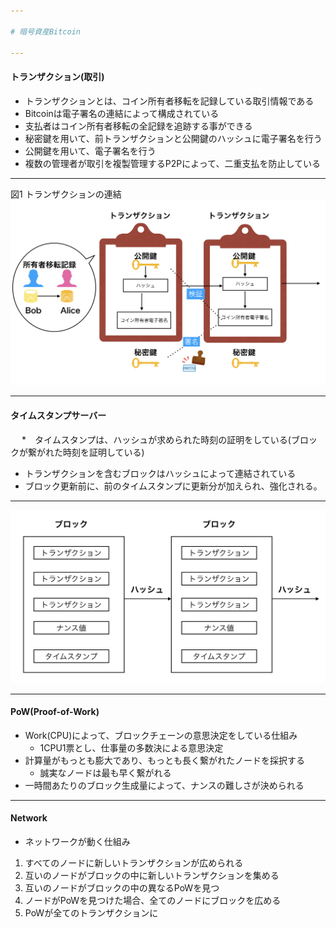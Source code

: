```yaml
---

# 暗号資産Bitcoin

---
```


#### トランザクション(取引)

* トランザクションとは、コイン所有者移転を記録している取引情報である
* Bitcoinは電子署名の連結によって構成されている
* 支払者はコイン所有者移転の全記録を追跡する事ができる
* 秘密鍵を用いて、前トランザクションと公開鍵のハッシュに電子署名を行う
* 公開鍵を用いて、電子署名を行う
* 複数の管理者が取引を複製管理するP2Pによって、二重支払を防止している

---
図1 トランザクションの連結
<img src="ts.png" alt="トランザクション">

---

#### タイムスタンプサーバー
 　
*　タイムスタンプは、ハッシュが求められた時刻の証明をしている(ブロックが繋がれた時刻を証明している)
* トランザクションを含むブロックはハッシュによって連結されている
* ブロック更新前に、前のタイムスタンプに更新分が加えられ、強化される。

---

<img src="bl.png" alt="ブロックチェーン">

---

#### PoW(Proof-of-Work)

* Work(CPU)によって、ブロックチェーンの意思決定をしている仕組み
  *  1CPU1票とし、仕事量の多数決による意思決定
* 計算量がもっとも膨大であり、もっとも長く繋がれたノードを採択する
  *  誠実なノードは最も早く繋がれる
* 一時間あたりのブロック生成量によって、ナンスの難しさが決められる

--- 

#### Network

* ネットワークが動く仕組み

1) すべてのノードに新しいトランザクションが広められる
2) 互いのノードがブロックの中に新しいトランザクションを集める
3) 互いのノードがブロックの中の異なるPoWを見つ
4) ノードがPoWを見つけた場合、全てのノードにブロックを広める
5) PoWが全てのトランザクションに

